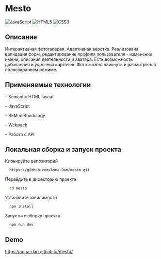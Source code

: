 # Mesto
![JavaScript](https://img.shields.io/badge/javascript-%23323330.svg?style=for-the-badge&logo=javascript&logoColor=%23F7DF1E)
![HTML5](https://img.shields.io/badge/html5-%23E34F26.svg?style=for-the-badge&logo=html5&logoColor=white)
![CSS3](https://img.shields.io/badge/css3-%231572B6.svg?style=for-the-badge&logo=css3&logoColor=white)

## Описание

Интерактивная фотогалерея. Адаптивная верстка. Реализована валидация форм, редактирование профиля пользователя - изменение имени, описания деятельности и аватара. Есть возможность добавления и удаления карточек. Фото можно лайкнуть и расмотреть в полноэкранном режиме.

## Применяемые технологии

– Semantic HTML layout

– JavaScript

– BEM methodology

– Webpack

– Работа с API


## Локальная сборка и запуск проекта

Клонируйте репозиторий

```bash
  https://github.com/Anna-Dan/mesto.git
```

Перейдите в директорию проекта

```bash
  cd mesto
```

Установите зависимости

```bash
  npm install
```

Запустите сборку проекта

```bash
  npm run dev
```

## Demo

https://anna-dan.github.io/mesto/
